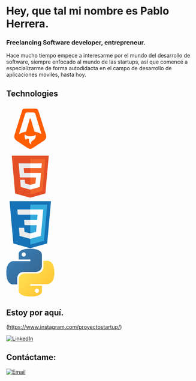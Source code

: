 # Hey, que tal mi nombre es Pablo Herrera.


### Freelancing Software developer, entrepreneur.


Hace mucho tiempo empece a interesarme por el mundo del desarrollo de software, siempre enfocado al mundo de las startups, así que comencé a especializarme de forma autodidacta en el campo de desarrollo de aplicaciones moviles, hasta hoy.

## Technologies
<svg width="128" height="128" viewBox="0 0 32 32" xmlns="http://www.w3.org/2000/svg">
    <path fill="#ff5d01" fill-rule="evenodd" d="M5.9 18.847a7.507 7.507 0 0 0-.572 2.624a3.265 3.265 0 0 0 .551 1.553a7.427 7.427 0 0 0 2.093 1.681l5.128 3.414a7.332 7.332 0 0 0 2.1 1.168a3.239 3.239 0 0 0 1.5 0a7.381 7.381 0 0 0 2.117-1.16L24 24.711a7.512 7.512 0 0 0 2.117-1.688a3.241 3.241 0 0 0 .55-1.563a7.515 7.515 0 0 0-.587-2.643L21.547 4.551a3.973 3.973 0 0 0-.54-1.3a1.733 1.733 0 0 0-.7-.51a3.972 3.972 0 0 0-1.4-.122h-5.902a3.932 3.932 0 0 0-1.4.125a1.713 1.713 0 0 0-.7.512a3.94 3.94 0 0 0-.535 1.3L5.9 18.848Zm13.24-13.2a3.329 3.329 0 0 1 .441 1.093l3.892 12.784a16.168 16.168 0 0 0-4.653-1.573l-2.529-8.56a.331.331 0 0 0-.513-.169a.323.323 0 0 0-.119.169l-2.5 8.557a16.14 16.14 0 0 0-4.674 1.579l3.908-12.784a3.281 3.281 0 0 1 .442-1.094a1.458 1.458 0 0 1 .582-.43a3.31 3.31 0 0 1 1.175-.1h2.793a3.314 3.314 0 0 1 1.176.1a1.454 1.454 0 0 1 .583.432ZM16.127 21.06a5.551 5.551 0 0 0 3.4-.923a2.8 2.8 0 0 1-.207 2.182a3.938 3.938 0 0 1-1.547 1.481c-.674.428-1.254.8-1.254 1.787a2.079 2.079 0 0 0 .209.914a2.49 2.49 0 0 1-1.535-2.3v-.061c0-.683 0-1.524-.962-1.524a1.028 1.028 0 0 0-.391.077a1.021 1.021 0 0 0-.552.551a1.03 1.03 0 0 0-.079.391a3.769 3.769 0 0 1-.988-2.644a4.206 4.206 0 0 1 .175-1.248c.4.757 1.92 1.32 3.731 1.32Z"/>
</svg><br>

<svg width="128" height="128" viewBox="0 0 32 32" xmlns="http://www.w3.org/2000/svg">
    <path fill="#e44f26" d="M5.902 27.201L3.655 2h24.69l-2.25 25.197L15.985 30L5.902 27.201z"/>
    <path fill="#f1662a" d="m16 27.858l8.17-2.265l1.922-21.532H16v23.797z"/>
    <path fill="#ebebeb" d="M16 13.407h-4.09l-.282-3.165H16V7.151H8.25l.074.83l.759 8.517H16v-3.091zm0 8.027l-.014.004l-3.442-.929l-.22-2.465H9.221l.433 4.852l6.332 1.758l.014-.004v-3.216z"/>
    <path fill="#fff" d="M15.989 13.407v3.091h3.806l-.358 4.009l-3.448.93v3.216l6.337-1.757l.046-.522l.726-8.137l.076-.83h-7.185zm0-6.256v3.091h7.466l.062-.694l.141-1.567l.074-.83h-7.743z"/>
</svg><br>

<svg width="128" height="128" viewBox="0 0 128 128" xmlns="http://www.w3.org/2000/svg">
    <path fill="#1572B6" d="M18.814 114.123L8.76 1.352h110.48l-10.064 112.754l-45.243 12.543l-45.119-12.526z"/>
    <path fill="#33A9DC" d="m64.001 117.062l36.559-10.136l8.601-96.354h-45.16v106.49z"/>
    <path fill="#fff" d="M64.001 51.429h18.302l1.264-14.163H64.001V23.435h34.682l-.332 3.711l-3.4 38.114h-30.95V51.429z"/>
    <path fill="#EBEBEB" d="m64.083 87.349l-.061.018l-15.403-4.159l-.985-11.031H33.752l1.937 21.717l28.331 7.863l.063-.018v-14.39z"/>
    <path fill="#fff" d="m81.127 64.675l-1.666 18.522l-15.426 4.164v14.39l28.354-7.858l.208-2.337l2.406-26.881H81.127z"/>
    <path fill="#EBEBEB" d="M64.048 23.435v13.831H30.64l-.277-3.108l-.63-7.012l-.331-3.711h34.646zm-.047 27.996v13.831H48.792l-.277-3.108l-.631-7.012l-.33-3.711h16.447z"/>
</svg><br>

<svg width="128.51" height="128" viewBox="0 0 256 255" xmlns="http://www.w3.org/2000/svg">
    <defs>
        <linearGradient id="logosPython0" x1="12.959%" x2="79.639%" y1="12.039%" y2="78.201%">
            <stop offset="0%" stop-color="#387EB8"/>
            <stop offset="100%" stop-color="#366994"/>
        </linearGradient>
        <linearGradient id="logosPython1" x1="19.128%" x2="90.742%" y1="20.579%" y2="88.429%">
            <stop offset="0%" stop-color="#FFE052"/>
            <stop offset="100%" stop-color="#FFC331"/>
        </linearGradient>
    </defs>
    <path fill="url(#logosPython0)" d="M126.916.072c-64.832 0-60.784 28.115-60.784 28.115l.072 29.128h61.868v8.745H41.631S.145 61.355.145 126.77c0 65.417 36.21 63.097 36.21 63.097h21.61v-30.356s-1.165-36.21 35.632-36.21h61.362s34.475.557 34.475-33.319V33.97S194.67.072 126.916.072ZM92.802 19.66a11.12 11.12 0 0 1 11.13 11.13a11.12 11.12 0 0 1-11.13 11.13a11.12 11.12 0 0 1-11.13-11.13a11.12 11.12 0 0 1 11.13-11.13Z"/>
    <path fill="url(#logosPython1)" d="M128.757 254.126c64.832 0 60.784-28.115 60.784-28.115l-.072-29.127H127.6v-8.745h86.441s41.486 4.705 41.486-60.712c0-65.416-36.21-63.096-36.21-63.096h-21.61v30.355s1.165 36.21-35.632 36.21h-61.362s-34.475-.557-34.475 33.32v56.013s-5.235 33.897 62.518 33.897Zm34.114-19.586a11.12 11.12 0 0 1-11.13-11.13a11.12 11.12 0 0 1 11.13-11.131a11.12 11.12 0 0 1 11.13 11.13a11.12 11.12 0 0 1-11.13 11.13Z"/>
</svg><br>

## Estoy por aquí.

(https://www.instagram.com/proyectostartup/)
</br>


[![LinkedIn](https://img.shields.io/badge/LinkedIn-Pablo_Herrera-0077B5?style=for-the-badge&logo=linkedin&logoColor=white&labelColor=101010)](https://www.linkedin.com/in/pablo-herrera-gonz%C3%A1lez-448794266/)
</br>


## Contáctame:


[![Email](https://img.shields.io/badge/proyectostartup@gmail.com-email-D14836?style=for-the-badge&logo=gmail&logoColor=white&labelColor=101010)](mailto:proyectostartup@gmail.com)
</br>


